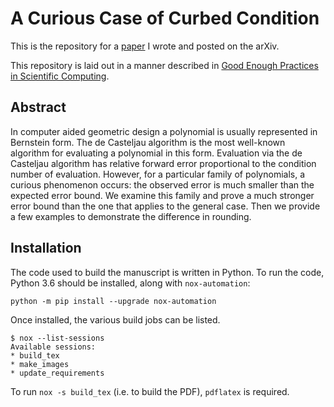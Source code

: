 # A Curious Case of Curbed Condition

This is the repository for a [paper][1] I wrote and posted on the arXiv.

This repository is laid out in a manner described in
[Good Enough Practices in Scientific Computing][2].

## Abstract

In computer aided geometric design a polynomial is usually represented in
Bernstein form. The de Casteljau algorithm is the most well-known algorithm
for evaluating a polynomial in this form. Evaluation via the de Casteljau
algorithm has relative forward error proportional to the condition number
of evaluation. However, for a particular family of polynomials, a curious
phenomenon occurs: the observed error is much smaller than the expected
error bound. We examine this family and prove a much stronger error bound
than the one that applies to the general case. Then we provide a few examples
to demonstrate the difference in rounding.

## Installation

The code used to build the manuscript is written in Python. To run the
code, Python 3.6 should be installed, along with ``nox-automation``:

```
python -m pip install --upgrade nox-automation
```

Once installed, the various build jobs can be listed.

```
$ nox --list-sessions
Available sessions:
* build_tex
* make_images
* update_requirements
```

To run ``nox -s build_tex`` (i.e. to build the PDF), ``pdflatex`` is required.

[1]: https://arxiv.org/abs/1806.05145
[2]: https://arxiv.org/abs/1609.00037
